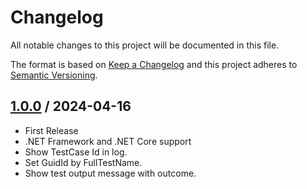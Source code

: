 ﻿# Changelog
All notable changes to this project will be documented in this file.

The format is based on [Keep a Changelog](http://keepachangelog.com/en/1.0.0/)
and this project adheres to [Semantic Versioning](http://semver.org/spec/v2.0.0.html).

## [1.0.0] / 2024-04-16
- First Release
- .NET Framework and .NET Core support
- Show TestCase Id in log.
- Set GuidId by FullTestName.
- Show test output message with outcome.

[vNext]: ../../compare/1.0.0...HEAD
[1.0.0]: ../../compare/1.0.0